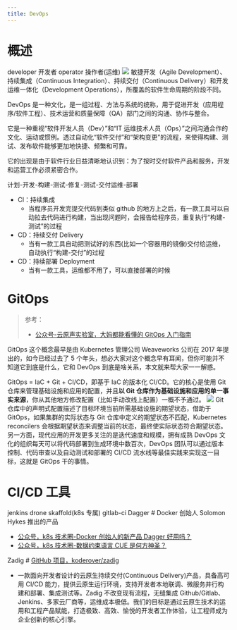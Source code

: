 ```yaml
---
title: DevOps
---
```


# 概述

developer 开发者
operator 操作者(运维)
![](https://notes-learning.oss-cn-beijing.aliyuncs.com/mcelwu/1616077542789-b79d4008-5e43-4380-a6a5-ab0c2b95cdd2.jpeg)
敏捷开发（Agile Development）、持续集成（Continuous Integration）、持续交付（Continuous Delivery）和开发运维一体化（Development Operations），所覆盖的软件生命周期的阶段不同。

DevOps 是一种文化，是一组过程、方法与系统的统称，用于促进开发（应用程序/软件工程）、技术运营和质量保障（QA）部门之间的沟通、协作与整合。

它是一种重视“软件开发人员（Dev）”和“IT 运维技术人员（Ops）”之间沟通合作的文化、运动或惯例。透过自动化“软件交付”和“架构变更”的流程，来使得构建、测试、发布软件能够更加地快捷、频繁和可靠。

它的出现是由于软件行业日益清晰地认识到：为了按时交付软件产品和服务，开发和运营工作必须紧密合作。

计划-开发-构建-测试-修复-测试-交付运维-部署

- CI：持续集成
  - 当程序员开发完提交代码到类似 github 的地方上之后，有一款工具可以自动拉去代码进行构建，当出现问题时，会报告给程序员，重复执行“构建-测试”的过程
- CD：持续交付 Delivery
  - 当有一款工具自动把测试好的东西(比如一个容器用的镜像)交付给运维，自动执行“构建-交付”的过程
- CD：持续部署 Deployment
  - 当有一款工具，运维都不用了，可以直接部署的时候

# GitOps

> 参考：
> - [公众号-云原声实验室，大妈都能看懂的 GitOps 入门指南](https://mp.weixin.qq.com/s/JkZP9X2g9TOj6QkrbCDRQQ)

GitOps 这个概念最早是由 Kubernetes 管理公司 Weaveworks 公司在 2017 年提出的，如今已经过去了 5 个年头，想必大家对这个概念早有耳闻，但你可能并不知道它到底是什么，它和 DevOps 到底是啥关系，本文就来帮大家一一解惑。

GitOps = IaC + Git + CI/CD，即基于 IaC 的版本化 CI/CD。它的核心是使用 Git 仓库来管理基础设施和应用的配置，并且**以 Git 仓库作为基础设施和应用的单一事实来源**，你从其他地方修改配置（比如手动改线上配置）一概不予通过。
![](https://notes-learning.oss-cn-beijing.aliyuncs.com/mcelwu/1662075557279-2a343da4-288a-49db-afda-a05cee815779.jpeg)
Git 仓库中的声明式配置描述了目标环境当前所需基础设施的期望状态，借助于 GitOps，如果集群的实际状态与 Git 仓库中定义的期望状态不匹配，Kubernetes reconcilers 会根据期望状态来调整当前的状态，最终使实际状态符合期望状态。
另一方面，现代应用的开发更多关注的是迭代速度和规模，拥有成熟 DevOps 文化的组织每天可以将代码部署到生成环境中数百次，DevOps 团队可以通过版本控制、代码审查以及自动测试和部署的 CI/CD 流水线等最佳实践来实现这一目标，这就是 GitOps 干的事情。

# CI/CD 工具

jenkins
drone
skaffold(k8s 专属)
gitlab-ci
Dagger # Docker 创始人 Solomon Hykes 推出的产品

- [公众号，k8s 技术圈-Docker 创始人的新产品 Dagger 好用吗？](https://mp.weixin.qq.com/s/4hwtgV6WJ-60FL1lGHoAQw)
- [公众号，k8s 技术圈-数据约束语言 CUE 是何方神圣？](https://mp.weixin.qq.com/s/J2Hid1dO8ebkWL5UrVBeyA)

Zadig # [GitHub 项目，koderover/zadig](https://github.com/koderover/zadig)

- 一款面向开发者设计的云原生持续交付(Continuous Delivery)产品，具备高可用 CI/CD 能力，提供云原生运行环境，支持开发者本地联调、微服务并行构建和部署、集成测试等。Zadig 不改变现有流程，无缝集成 Github/Gitlab、Jenkins、多家云厂商等，运维成本极低。我们的目标是通过云原生技术的运用和工程产品赋能，打造极致、高效、愉悦的开发者工作体验，让工程师成为企业创新的核心引擎。
